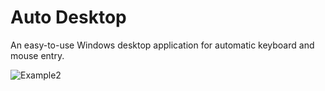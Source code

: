 # Auto Desktop

An easy-to-use Windows desktop application for automatic keyboard and mouse entry.

![Example2](https://github.com/tom-draper/auto-desktop/assets/41476809/99446aeb-8295-4f74-8c60-f32eeac946e9)
